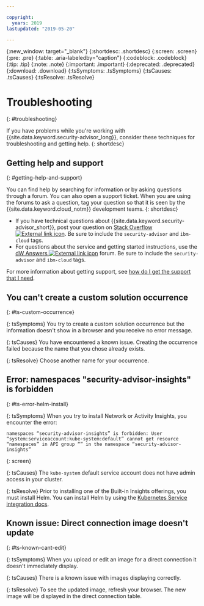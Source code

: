 ```yaml
---

copyright:
  years: 2019
lastupdated: "2019-05-20"

---
```


{:new_window: target="_blank"}
{:shortdesc: .shortdesc}
{:screen: .screen}
{:pre: .pre}
{:table: .aria-labeledby="caption"}
{:codeblock: .codeblock}
{:tip: .tip}
{:note: .note}
{:important: .important}
{:deprecated: .deprecated}
{:download: .download}
{:tsSymptoms: .tsSymptoms}
{:tsCauses: .tsCauses}
{:tsResolve: .tsResolve}

# Troubleshooting
{: #troubleshooting}

If you have problems while you're working with {{site.data.keyword.security-advisor_long}}, consider these techniques for troubleshooting and getting help.
{: shortdesc}


## Getting help and support
{: #getting-help-and-support}



You can find help by searching for information or by asking questions through a forum. You can also open a support ticket. When you are using the forums to ask a question, tag your question so that it is seen by the {{site.data.keyword.cloud_notm}} development teams.
{: shortdesc}

* If you have technical questions about {{site.data.keyword.security-advisor_short}}, post your question on <a href="https://stackoverflow.com/" target="_blank">Stack Overflow <img src="../../icons/launch-glyph.svg" alt="External link icon"></a>. Be sure to include the `security-advisor` and `ibm-cloud` tags.
* For questions about the service and getting started instructions, use the <a href="https://developer.ibm.com/" target="_blank">dW Answers <img src="../../icons/launch-glyph.svg" alt="External link icon"></a> forum. Be sure to include the `security-advisor` and `ibm-cloud` tags.

For more information about getting support, see [how do I get the support that I need](/docs/get-support?topic=get-support-getting-customer-support#getting-customer-support).


## You can't create a custom solution occurrence
{: #ts-custom-occurrence}

{: tsSymptoms}
You try to create a custom solution occurrence but the information doesn't show in a browser and you receive no error message.

{: tsCauses}
You have encountered a known issue. Creating the occurrence failed because the name that you chose already exists.

{: tsResolve}
Choose another name for your occurrence.


## Error: namespaces "security-advisor-insights" is forbidden
{: #ts-error-helm-install}

{: tsSymptoms}
When you try to install Network or Activity Insights, you encounter the error:

```
namespaces “security-advisor-insights” is forbidden: User “system:serviceaccount:kube-system:default” cannot get resource “namespaces” in API group “” in the namespace “security-advisor-insights”
```
{: screen}

{: tsCauses}
The `kube-system` default service account does not have admin access in your cluster.

{: tsResolve}
Prior to installing one of the Built-in Insights offerings, you must install Helm. You can install Helm by using the [Kubernetes Service integration docs](/docs/containers?topic=containers-helm).

## Known issue: Direct connection image doesn't update
{: #ts-known-cant-edit}

{: tsSymptoms}
When you upload or edit an image for a direct connection it doesn't immediately display.

{: tsCauses}
There is a known issue with images displaying correctly.

{: tsResolve}
To see the updated image, refresh your browser. The new image will be displayed in the direct connection table.


